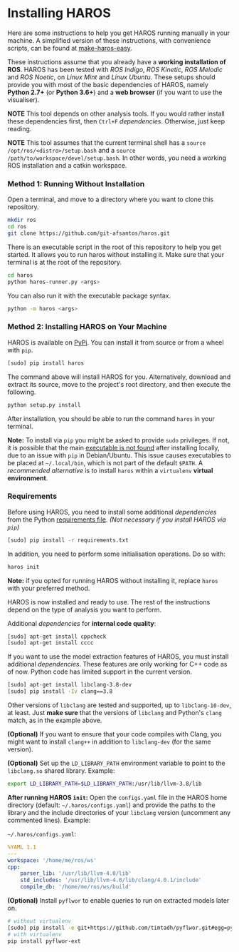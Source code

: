 # Installing HAROS

Here are some instructions to help you get HAROS running manually in your machine.
A simplified version of these instructions, with convenience scripts, can be found at [make-haros-easy](https://github.com/git-afsantos/make-haros-easy).

These instructions assume that you already have a **working installation of ROS**.
HAROS has been tested with *ROS Indigo*, *ROS Kinetic*, *ROS Melodic* and *ROS Noetic*, on *Linux Mint* and *Linux Ubuntu*.
These setups should provide you with most of the basic dependencies of HAROS, namely **Python 2.7+** (or **Python 3.6+**) and a **web browser** (if you want to use the visualiser).

**NOTE** This tool depends on other analysis tools.
If you would rather install these dependencies first, then `Ctrl+F` *$dependencies$*.
Otherwise, just keep reading.

**NOTE** This tool assumes that the current terminal shell has a `source /opt/ros/<distro>/setup.bash` and a `source /path/to/workspace/devel/setup.bash`.
In other words, you need a working ROS installation and a catkin workspace.

### Method 1: Running Without Installation

Open a terminal, and move to a directory where you want to clone this repository.

```bash
mkdir ros
cd ros
git clone https://github.com/git-afsantos/haros.git
```

There is an executable script in the root of this repository to help you get started.
It allows you to run haros without installing it.
Make sure that your terminal is at the root of the repository.

```bash
cd haros
python haros-runner.py <args>
```

You can also run it with the executable package syntax.

```bash
python -m haros <args>
```

### Method 2: Installing HAROS on Your Machine

HAROS is available on [PyPi](https://pypi.python.org/pypi/haros).
You can install it from source or from a wheel with `pip`.

```bash
[sudo] pip install haros
```

The command above will install HAROS for you.
Alternatively, download and extract its source, move to the project's root directory, and then execute the following.

```bash
python setup.py install
```

After installation, you should be able to run the command `haros` in your terminal.

**Note:** To install via `pip` you might be asked to provide `sudo` privileges.
If not, it is possible that the main [executable is not found](https://stackoverflow.com/a/59436732) after installing locally, due to an issue with `pip` in Debian/Ubuntu. This issue causes executables to be placed at `~/.local/bin`, which is not part of the default `$PATH`.
A *recommended alternative* is to install `haros` within a `virtualenv` **virtual environment**.

### Requirements

Before using HAROS, you need to install some additional *$dependencies$* from the Python [requirements file](requirements.txt).
*(Not necessary if you install HAROS via `pip`)*

```bash
[sudo] pip install -r requirements.txt
```

In addition, you need to perform some initialisation operations.
Do so with:

```bash
haros init
```

**Note:** if you opted for running HAROS without installing it, replace `haros` with your preferred method.

HAROS is now installed and ready to use. The rest of the instructions depend on the type of analysis you want to perform.

Additional *$dependencies$* for **internal code quality**:

```bash
[sudo] apt-get install cppcheck
[sudo] apt-get install cccc
```

If you want to use the model extraction features of HAROS, you must install additional *$dependencies$*.
These features are only working for C++ code as of now. Python code has limited support in the current version.

```bash
[sudo] apt-get install libclang-3.8-dev
[sudo] pip install -Iv clang==3.8
```

Other versions of `libclang` are tested and supported, up to `libclang-10-dev`, at least.
Just **make sure** that the versions of `libclang` and Python's `clang` match, as in the example above.

**(Optional)** If you want to ensure that your code compiles with Clang, you might want to install `clang++` in addition to `libclang-dev` (for the same version).

**(Optional)** Set up the `LD_LIBRARY_PATH` environment variable to point to the `libclang.so` shared library.
Example:

```bash
export LD_LIBRARY_PATH=$LD_LIBRARY_PATH:/usr/lib/llvm-3.8/lib
```

**After running HAROS `init`:** Open the `configs.yaml` file in the HAROS home directory (default: `~/.haros/configs.yaml`) and provide the paths to the library and the include directories of your `libclang` version (uncomment any commented lines).
Example:

`~/.haros/configs.yaml`:

```yaml
%YAML 1.1
---
workspace: '/home/me/ros/ws'
cpp:
    parser_lib: '/usr/lib/llvm-4.0/lib'
    std_includes: '/usr/lib/llvm-4.0/lib/clang/4.0.1/include'
    compile_db: '/home/me/ros/ws/build'
```

**(Optional)** Install `pyflwor` to enable queries to run on extracted models later on.

```bash
# without virtualenv
[sudo] pip install -e git+https://github.com/timtadh/pyflwor.git#egg=pyflwor
# with virtualenv
pip install pyflwor-ext
```
